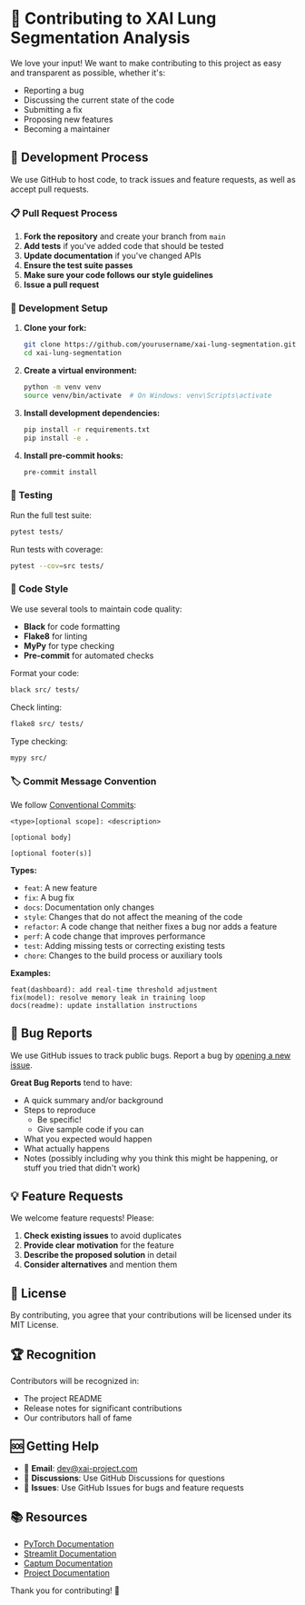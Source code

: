 # 🤝 Contributing to XAI Lung Segmentation Analysis

We love your input! We want to make contributing to this project as easy and transparent as possible, whether it's:

- Reporting a bug
- Discussing the current state of the code
- Submitting a fix
- Proposing new features
- Becoming a maintainer

## 🚀 Development Process

We use GitHub to host code, to track issues and feature requests, as well as accept pull requests.

### 📋 Pull Request Process

1. **Fork the repository** and create your branch from `main`
2. **Add tests** if you've added code that should be tested
3. **Update documentation** if you've changed APIs
4. **Ensure the test suite passes**
5. **Make sure your code follows our style guidelines**
6. **Issue a pull request**

### 🔧 Development Setup

1. **Clone your fork:**
   ```bash
   git clone https://github.com/yourusername/xai-lung-segmentation.git
   cd xai-lung-segmentation
   ```

2. **Create a virtual environment:**
   ```bash
   python -m venv venv
   source venv/bin/activate  # On Windows: venv\Scripts\activate
   ```

3. **Install development dependencies:**
   ```bash
   pip install -r requirements.txt
   pip install -e .
   ```

4. **Install pre-commit hooks:**
   ```bash
   pre-commit install
   ```

### 🧪 Testing

Run the full test suite:
```bash
pytest tests/
```

Run tests with coverage:
```bash
pytest --cov=src tests/
```

### 📏 Code Style

We use several tools to maintain code quality:

- **Black** for code formatting
- **Flake8** for linting
- **MyPy** for type checking
- **Pre-commit** for automated checks

Format your code:
```bash
black src/ tests/
```

Check linting:
```bash
flake8 src/ tests/
```

Type checking:
```bash
mypy src/
```

### 🏷️ Commit Message Convention

We follow [Conventional Commits](https://www.conventionalcommits.org/):

```
<type>[optional scope]: <description>

[optional body]

[optional footer(s)]
```

**Types:**
- `feat`: A new feature
- `fix`: A bug fix
- `docs`: Documentation only changes
- `style`: Changes that do not affect the meaning of the code
- `refactor`: A code change that neither fixes a bug nor adds a feature
- `perf`: A code change that improves performance
- `test`: Adding missing tests or correcting existing tests
- `chore`: Changes to the build process or auxiliary tools

**Examples:**
```
feat(dashboard): add real-time threshold adjustment
fix(model): resolve memory leak in training loop
docs(readme): update installation instructions
```

## 🐛 Bug Reports

We use GitHub issues to track public bugs. Report a bug by [opening a new issue](../../issues).

**Great Bug Reports** tend to have:

- A quick summary and/or background
- Steps to reproduce
  - Be specific!
  - Give sample code if you can
- What you expected would happen
- What actually happens
- Notes (possibly including why you think this might be happening, or stuff you tried that didn't work)

## 💡 Feature Requests

We welcome feature requests! Please:

1. **Check existing issues** to avoid duplicates
2. **Provide clear motivation** for the feature
3. **Describe the proposed solution** in detail
4. **Consider alternatives** and mention them

## 📄 License

By contributing, you agree that your contributions will be licensed under its MIT License.

## 🏆 Recognition

Contributors will be recognized in:
- The project README
- Release notes for significant contributions
- Our contributors hall of fame

## 🆘 Getting Help

- 📧 **Email**: dev@xai-project.com
- 💬 **Discussions**: Use GitHub Discussions for questions
- 🐛 **Issues**: Use GitHub Issues for bugs and feature requests

## 📚 Resources

- [PyTorch Documentation](https://pytorch.org/docs/)
- [Streamlit Documentation](https://docs.streamlit.io/)
- [Captum Documentation](https://captum.ai/)
- [Project Documentation](./docs/)

Thank you for contributing! 🙏